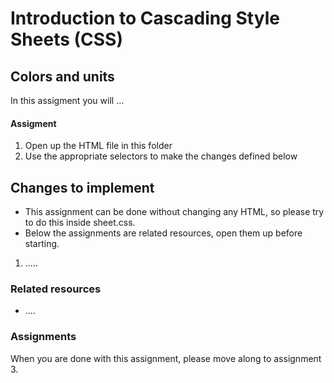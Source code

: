 # Introduction to Cascading Style Sheets (CSS)

## Colors and units
In this assigment you will ...

#### Assigment
1. Open up the HTML file in this folder
2. Use the appropriate selectors to make the changes defined below

## Changes to implement
* This assignment can be done without changing any HTML, so please try to do this inside sheet.css.
* Below the assignments are related resources, open them up before starting.

1. .....

### Related resources

* ....

### Assignments
When you are done with this assignment, please move along to assignment 3.
